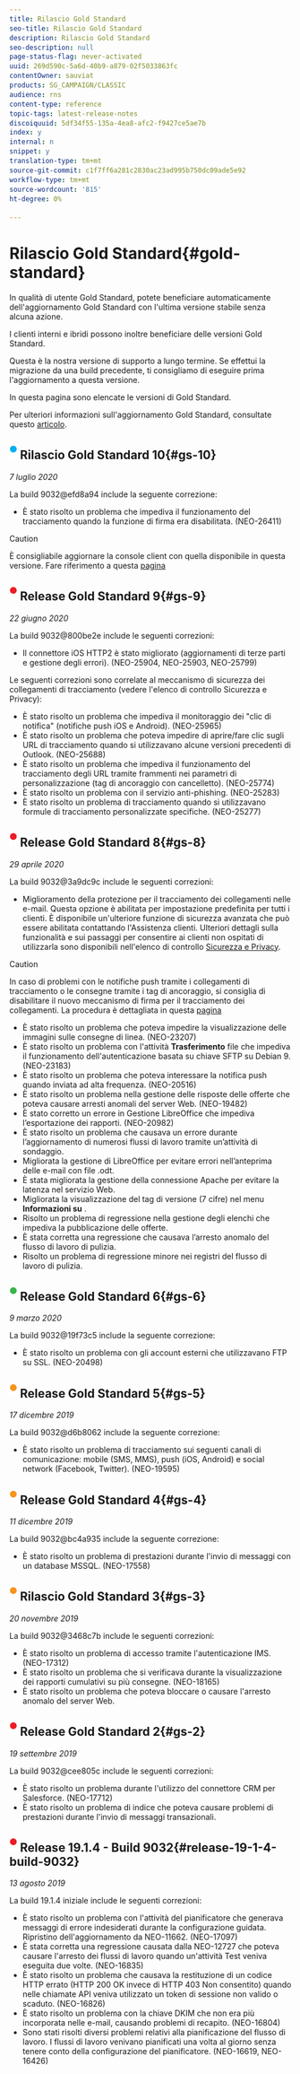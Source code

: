 ```yaml
---
title: Rilascio Gold Standard
seo-title: Rilascio Gold Standard
description: Rilascio Gold Standard
seo-description: null
page-status-flag: never-activated
uuid: 269d590c-5a6d-40b9-a879-02f5033863fc
contentOwner: sauviat
products: SG_CAMPAIGN/CLASSIC
audience: rns
content-type: reference
topic-tags: latest-release-notes
discoiquuid: 5df34f55-135a-4ea8-afc2-f9427ce5ae7b
index: y
internal: n
snippet: y
translation-type: tm+mt
source-git-commit: c1f7ff6a281c2830ac23ad995b750dc09ade5e92
workflow-type: tm+mt
source-wordcount: '815'
ht-degree: 0%

---
```



# Rilascio Gold Standard{#gold-standard}

In qualità di utente Gold Standard, potete beneficiare automaticamente dell&#39;aggiornamento Gold Standard con l&#39;ultima versione stabile senza alcuna azione.

I clienti interni e ibridi possono inoltre beneficiare delle versioni Gold Standard.

Questa è la nostra versione di supporto a lungo termine. Se effettui la migrazione da una build precedente, ti consigliamo di eseguire prima l&#39;aggiornamento a questa versione.

In questa pagina sono elencate le versioni di Gold Standard.

Per ulteriori informazioni sull&#39;aggiornamento Gold Standard, consultate questo [articolo](https://helpx.adobe.com/campaign/kb/gold-standard.html).

## ![](assets/do-not-localize/blue_2.png) Rilascio Gold Standard 10{#gs-10}

_7 luglio 2020_

La build 9032@efd8a94 include la seguente correzione:

* È stato risolto un problema che impediva il funzionamento del tracciamento quando la funzione di firma era disabilitata. (NEO-26411)

>[!CAUTION]
>
>È consigliabile aggiornare la console client con quella disponibile in questa versione. Fare riferimento a questa [pagina](../../installation/using/installing-the-client-console.md)

## ![](assets/do-not-localize/red_2.png) Release Gold Standard 9{#gs-9}

_22 giugno 2020_

La build 9032@800be2e include le seguenti correzioni:

* Il connettore iOS HTTP2 è stato migliorato (aggiornamenti di terze parti e gestione degli errori). (NEO-25904, NEO-25903, NEO-25799)

Le seguenti correzioni sono correlate al meccanismo di sicurezza dei collegamenti di tracciamento (vedere l&#39;elenco di controllo [](https://helpx.adobe.com/campaign/kb/acc-security.html#signature-mechanism)Sicurezza e Privacy):

* È stato risolto un problema che impediva il monitoraggio dei &quot;clic di notifica&quot; (notifiche push iOS e Android). (NEO-25965)
* È stato risolto un problema che poteva impedire di aprire/fare clic sugli URL di tracciamento quando si utilizzavano alcune versioni precedenti di Outlook.  (NEO-25688)
* È stato risolto un problema che impediva il funzionamento del tracciamento degli URL tramite frammenti nei parametri di personalizzazione (tag di ancoraggio con cancelletto). (NEO-25774)
* È stato risolto un problema con il servizio anti-phishing. (NEO-25283)
* È stato risolto un problema di tracciamento quando si utilizzavano formule di tracciamento personalizzate specifiche. (NEO-25277)

## ![](assets/do-not-localize/red_2.png) Release Gold Standard 8{#gs-8}

_29 aprile 2020_

La build 9032@3a9dc9c include le seguenti correzioni:

* Miglioramento della protezione per il tracciamento dei collegamenti nelle e-mail. Questa opzione è abilitata per impostazione predefinita per tutti i clienti. È disponibile un&#39;ulteriore funzione di sicurezza avanzata che può essere abilitata contattando l&#39;Assistenza clienti. Ulteriori dettagli sulla funzionalità e sui passaggi per consentire ai clienti non ospitati di utilizzarla sono disponibili nell&#39;elenco di controllo [Sicurezza e Privacy](https://helpx.adobe.com/campaign/kb/acc-security.html#signature-mechanism).

>[!CAUTION]
>
>In caso di problemi con le notifiche push tramite i collegamenti di tracciamento o le consegne tramite i tag di ancoraggio, si consiglia di disabilitare il nuovo meccanismo di firma per il tracciamento dei collegamenti. La procedura è dettagliata in questa [pagina](https://helpx.adobe.com/campaign/kb/acc-security.html#signature-mechanism)

* È stato risolto un problema che poteva impedire la visualizzazione delle immagini sulle consegne di linea. (NEO-23207)
* È stato risolto un problema con l&#39;attività **Trasferimento** file che impediva il funzionamento dell&#39;autenticazione basata su chiave SFTP su Debian 9. (NEO-23183)
* È stato risolto un problema che poteva interessare la notifica push quando inviata ad alta frequenza. (NEO-20516)
* È stato risolto un problema nella gestione delle risposte delle offerte che poteva causare arresti anomali del server Web. (NEO-19482)
* È stato corretto un errore in Gestione LibreOffice che impediva l’esportazione dei rapporti. (NEO-20982)
* È stato risolto un problema che causava un errore durante l’aggiornamento di numerosi flussi di lavoro tramite un’attività di sondaggio.
* Migliorata la gestione di LibreOffice per evitare errori nell’anteprima delle e-mail con file .odt.
* È stata migliorata la gestione della connessione Apache per evitare la latenza nel servizio Web.
* Migliorata la visualizzazione del tag di versione (7 cifre) nel menu **Informazioni su** .
* Risolto un problema di regressione nella gestione degli elenchi che impediva la pubblicazione delle offerte.
* È stata corretta una regressione che causava l’arresto anomalo del flusso di lavoro di pulizia.
* Risolto un problema di regressione minore nei registri del flusso di lavoro di pulizia.

## ![](assets/do-not-localize/green_2.png) Release Gold Standard 6{#gs-6}

_9 marzo 2020_

La build 9032@19f73c5 include la seguente correzione:

* È stato risolto un problema con gli account esterni che utilizzavano FTP su SSL. (NEO-20498)

## ![](assets/do-not-localize/orange_2.png) Release Gold Standard 5{#gs-5}

_17 dicembre 2019_

La build 9032@d6b8062 include la seguente correzione:

* È stato risolto un problema di tracciamento sui seguenti canali di comunicazione: mobile (SMS, MMS), push (iOS, Android) e social network (Facebook, Twitter). (NEO-19595)

## ![](assets/do-not-localize/orange_2.png) Release Gold Standard 4{#gs-4}

_11 dicembre 2019_

La build 9032@bc4a935 include la seguente correzione:

* È stato risolto un problema di prestazioni durante l&#39;invio di messaggi con un database MSSQL. (NEO-17558)

## ![](assets/do-not-localize/orange_2.png) Rilascio Gold Standard 3{#gs-3}

_20 novembre 2019_

La build 9032@3468c7b include le seguenti correzioni:

* È stato risolto un problema di accesso tramite l&#39;autenticazione IMS. (NEO-17312)
* È stato risolto un problema che si verificava durante la visualizzazione dei rapporti cumulativi su più consegne. (NEO-18165)
* È stato risolto un problema che poteva bloccare o causare l&#39;arresto anomalo del server Web.

## ![](assets/do-not-localize/red_2.png) Release Gold Standard 2{#gs-2}

_19 settembre 2019_

La build 9032@cee805c include le seguenti correzioni:

* È stato risolto un problema durante l&#39;utilizzo del connettore CRM per Salesforce. (NEO-17712)
* È stato risolto un problema di indice che poteva causare problemi di prestazioni durante l&#39;invio di messaggi transazionali.

## ![](assets/do-not-localize/red_2.png) Release 19.1.4 - Build 9032{#release-19-1-4-build-9032}

_13 agosto 2019_

La build 19.1.4 iniziale include le seguenti correzioni:

* È stato risolto un problema con l&#39;attività del pianificatore che generava messaggi di errore indesiderati durante la configurazione guidata. Ripristino dell&#39;aggiornamento da NEO-11662. (NEO-17097)
* È stata corretta una regressione causata dalla NEO-12727 che poteva causare l&#39;arresto dei flussi di lavoro quando un&#39;attività Test veniva eseguita due volte. (NEO-16835)
* È stato risolto un problema che causava la restituzione di un codice HTTP errato (HTTP 200 OK invece di HTTP 403 Non consentito) quando nelle chiamate API veniva utilizzato un token di sessione non valido o scaduto. (NEO-16826)
* È stato risolto un problema con la chiave DKIM che non era più incorporata nelle e-mail, causando problemi di recapito. (NEO-16804)
* Sono stati risolti diversi problemi relativi alla pianificazione del flusso di lavoro. I flussi di lavoro venivano pianificati una volta al giorno senza tenere conto della configurazione del pianificatore. (NEO-16619, NEO-16426)
